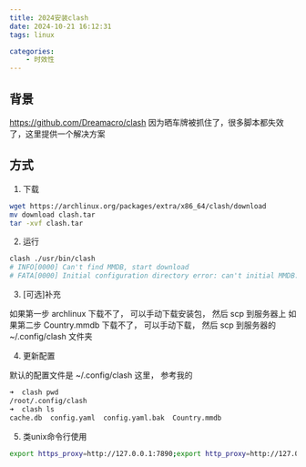 ```yaml
---
title: 2024安装clash
date: 2024-10-21 16:12:31
tags: linux

categories: 
    - 时效性
---
```



## 背景

https://github.com/Dreamacro/clash 因为晒车牌被抓住了，很多脚本都失效了，这里提供一个解决方案


## 方式
1. 下载 

```bash
wget https://archlinux.org/packages/extra/x86_64/clash/download
mv download clash.tar
tar -xvf clash.tar
```

2. 运行

```bash
clash ./usr/bin/clash
# INFO[0000] Can't find MMDB, start download
# FATA[0000] Initial configuration directory error: can't initial MMDB: can't download MMDB: Get "https://cdn.jsdelivr.net/gh/Dreamacro/maxmind-geoip@release/Country.mmdb": read tcp 172.24.35.37:39168->8.7.198.46:443: read: connection reset by peer
```

3. [可选]补充

如果第一步 archlinux 下载不了， 可以手动下载安装包， 然后 scp 到服务器上
如果第二步 Country.mmdb 下载不了， 可以手动下载， 然后 scp 到服务器的 ~/.config/clash 文件夹

4. 更新配置

默认的配置文件是 ~/.config/clash 这里， 参考我的
```bash
➜  clash pwd
/root/.config/clash
➜  clash ls
cache.db  config.yaml  config.yaml.bak  Country.mmdb
```


5. 类unix命令行使用

```bash
export https_proxy=http://127.0.0.1:7890;export http_proxy=http://127.0.0.1:7890;export all_proxy=socks5://127.0.0.1:7890
```